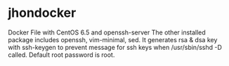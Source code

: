 jhondocker
==========

Docker File with CentOS 6.5 and openssh-server
The other installed package includes openssh, vim-minimal, sed.
It generates rsa & dsa key with ssh-keygen to prevent message for ssh keys when /usr/sbin/sshd -D called.
Default root password is root.
